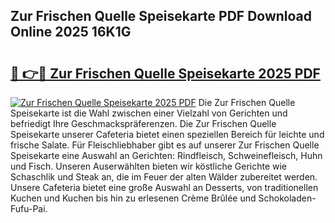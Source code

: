 ## Zur Frischen Quelle Speisekarte PDF Download Online 2025 16K1G

# <h2><a href="http://gc7fxp.nevu.top/?p=Zur+Frischen+Quelle+Speisekarte">🔗 👉🔴 Zur Frischen Quelle Speisekarte 2025 PDF</a></h2>

[![Zur Frischen Quelle Speisekarte 2025 PDF](https://i.imgur.com/dBaPXMq.png)](http://gc7fxp.nevu.top/?p=Zur+Frischen+Quelle+Speisekarte)
Die Zur Frischen Quelle Speisekarte ist die Wahl zwischen einer Vielzahl von Gerichten und befriedigt Ihre Geschmackspräferenzen. Die Zur Frischen Quelle Speisekarte unserer Cafeteria bietet einen speziellen Bereich für leichte und frische Salate. Für Fleischliebhaber gibt es auf unserer Zur Frischen Quelle Speisekarte eine Auswahl an Gerichten: Rindfleisch, Schweinefleisch, Huhn und Fisch. Unseren Auserwählten bieten wir köstliche Gerichte wie Schaschlik und Steak an, die im Feuer der alten Wälder zubereitet werden. Unsere Cafeteria bietet eine große Auswahl an Desserts, von traditionellen Kuchen und Kuchen bis hin zu erlesenen Crème Brûlée und Schokoladen-Fufu-Pai.
